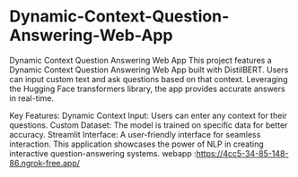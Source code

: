 # Dynamic-Context-Question-Answering-Web-App
Dynamic Context Question Answering Web App
This project features a Dynamic Context Question Answering Web App built with DistilBERT. Users can input custom text and ask questions based on that context. Leveraging the Hugging Face transformers library, the app provides accurate answers in real-time.

Key Features:
Dynamic Context Input: 
Users can enter any context for their questions.
Custom Dataset: The model is trained on specific data for better accuracy.
Streamlit Interface: A user-friendly interface for seamless interaction.
This application showcases the power of NLP in creating interactive question-answering systems.
webapp :https://4cc5-34-85-148-86.ngrok-free.app/
